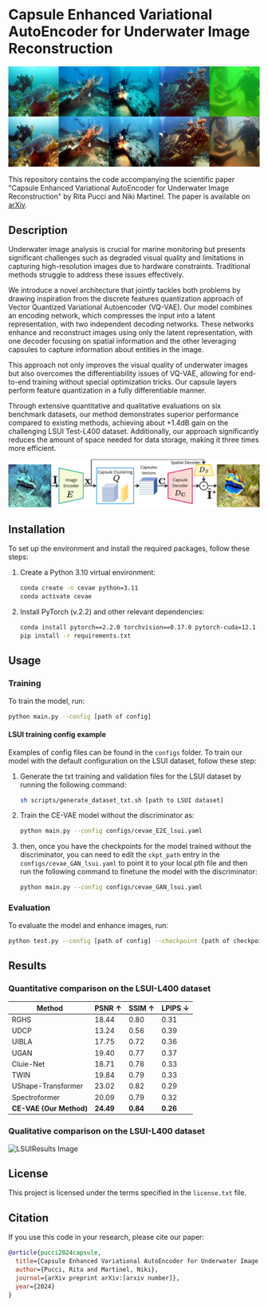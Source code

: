 # Capsule Enhanced Variational AutoEncoder for Underwater Image Reconstruction

![Teaser Image](assets/teaser.png)

This repository contains the code accompanying the scientific paper "Capsule Enhanced Variational AutoEncoder for
Underwater Image Reconstruction" by Rita Pucci and Niki Martinel. The paper is available on [arXiv](link).

## Description

Underwater image analysis is crucial for marine monitoring but presents significant challenges such as degraded visual
quality and limitations in capturing high-resolution images due to hardware constraints. Traditional methods struggle to
address these issues effectively.

We introduce a novel architecture that jointly tackles both problems by drawing inspiration from the discrete features
quantization approach of Vector Quantized Variational Autoencoder (VQ-VAE). Our model combines an encoding network,
which compresses the input into a latent representation, with two independent decoding networks. These networks enhance
and reconstruct images using only the latent representation, with one decoder focusing on spatial information and the
other leveraging capsules to capture information about entities in the image.

This approach not only improves the visual quality of underwater images but also overcomes the differentiability issues
of VQ-VAE, allowing for end-to-end training without special optimization tricks. Our capsule layers perform feature
quantization in a fully differentiable manner.

Through extensive quantitative and qualitative evaluations on six benchmark datasets, our method demonstrates superior
performance compared to existing methods, achieving about +1.4dB gain on the challenging LSUI Test-L400 dataset.
Additionally, our approach significantly reduces the amount of space needed for data storage, making it three times more
efficient.

![Pipeline Image](assets/cevae-pipeline.png)

## Installation

To set up the environment and install the required packages, follow these steps:

1. Create a Python 3.10 virtual environment:
   ```sh
   conda create -n cevae python=3.11
   conda activate cevae
   ```

2. Install PyTorch (v.2.2) and other relevant dependencies:
   ```sh
   conda install pytorch==2.2.0 torchvision==0.17.0 pytorch-cuda=12.1 -c pytorch -c nvidia
   pip install -r requirements.txt
   ```

## Usage

### Training

To train the model, run:

```sh
python main.py --config [path of config]
```

#### LSUI training config example

Examples of config files can be found in the `configs` folder.
To train our model with the default configuration on the LSUI dataset, follow these step:
1. Generate the txt training and validation files for the LSUI dataset by running the following command:
   ```sh
   sh scripts/generate_dataset_txt.sh [path to LSUI dataset]
   ```

2. Train the CE-VAE model without the
discriminator as:
   ```sh
   python main.py --config configs/cevae_E2E_lsui.yaml
   ```
3. then, once you have the checkpoints for the model trained without the discriminator, you can need to edit the `ckpt_path` entry in the `configs/cevae_GAN_lsui.yaml` to point it to your local pth file and then run the following command to finetune the model with the discriminator:
   ```sh
   python main.py --config configs/cevae_GAN_lsui.yaml
   ```

### Evaluation

To evaluate the model and enhance images, run:

```sh
python test.py --config [path of config] --checkpoint [path of checkpoint] --dataset [folder path containing images for which to perform the image enhancement] --output-path [path of output folder where enhanced images will be generated]
```

## Results

### Quantitative comparison on the LSUI-L400 dataset

| Method                                               | PSNR ↑    | SSIM ↑   | LPIPS ↓  |
|------------------------------------------------------|-----------|----------|----------|
| RGHS                           | 18.44     | 0.80     | 0.31     |
| UDCP                            | 13.24     | 0.56     | 0.39     |
| UIBLA                          | 17.75     | 0.72     | 0.36     |
| UGAN                      | 19.40     | 0.77     | 0.37     |
| Cluie-Net                      | 18.71     | 0.78     | 0.33     |
| TWIN                           | 19.84     | 0.79     | 0.33     |
| UShape-Transformer | 23.02     | 0.82     | 0.29     |
| Spectroformer         | 20.09     | 0.79     | 0.32     |
| **CE-VAE (Our Method)**                              | **24.49** | **0.84** | **0.26** |

### Qualitative comparison on the LSUI-L400 dataset

![LSUIResults Image](assets/lsui_l400_psnr.png)

## License

This project is licensed under the terms specified in the `license.txt` file.

## Citation

If you use this code in your research, please cite our paper:

```bibtex
@article{pucci2024capsule,
  title={Capsule Enhanced Variational AutoEncoder for Underwater Image Reconstruction},
  author={Pucci, Rita and Martinel, Niki},
  journal={arXiv preprint arXiv:[arxiv number]},
  year={2024}
}
```

